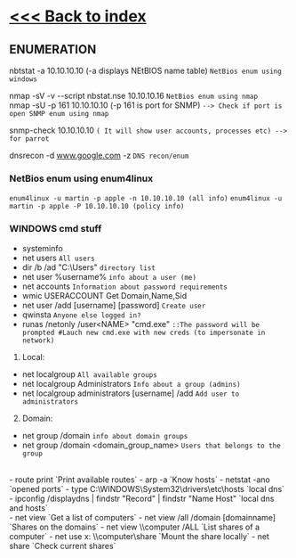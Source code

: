 # [<<< Back to index](../CEH_index.md)
## ENUMERATION

nbtstat -a 10.10.10.10 (-a displays NEtBIOS name table) `NetBios enum using windows`

nmap -sV -v --script nbstat.nse 10.10.10.16 `NetBios enum using nmap`\
nmap -sU -p 161 10.10.10.10 (-p 161 is port for SNMP) `--> Check if port is open SNMP enum using nmap`

snmp-check 10.10.10.10 `( It will show user accounts, processes etc) --> for parrot`

dnsrecon -d www.google.com -z `DNS recon/enum`

### NetBios enum using enum4linux

`enum4linux -u martin -p apple -n 10.10.10.10 (all info)`
`enum4linux -u martin -p apple -P 10.10.10.10 (policy info)` 

### WINDOWS cmd stuff

- systeminfo
- net users `All users`
- dir /b /ad "C:\Users" `directory list`
- net user %username% `info about a user (me)`
- net accounts `Information about password requirements`
- wmic USERACCOUNT Get Domain,Name,Sid
- net user /add [username] [password] `Create user`
- qwinsta `Anyone else logged in?`
- runas /netonly /user<DOMAIN>\<NAME> "cmd.exe" `::The password will be prompted #Lauch new cmd.exe with new creds (to impersonate in network)`

1. Local:
- net localgroup `All available groups`
- net localgroup Administrators `Info about a group (admins)`
- net localgroup administrators [username] /add `Add user to administrators`

2. Domain:
- net group /domain `info about domain groups`
- net group /domain <domain_group_name> `Users that belongs to the group`
<br>
- route print `Print available routes`
- arp -a `Know hosts`
- netstat -ano `opened ports`
- type C:\WINDOWS\System32\drivers\etc\hosts `local dns`
- ipconfig /displaydns | findstr "Record" | findstr "Name Host" `local dns and hosts`
<br>
- net view `Get a list of computers`
- net view /all /domain [domainname] `Shares on the domains`
- net view \\computer /ALL `List shares of a computer`
- net use x: \\computer\share `Mount the share locally`
- net share `Check current shares`